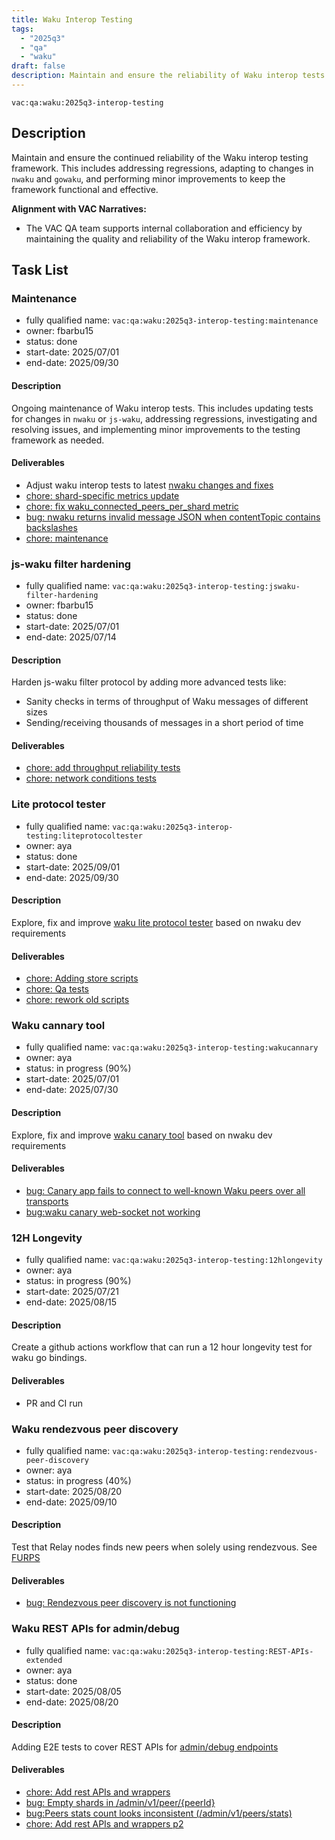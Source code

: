 ```yaml
---
title: Waku Interop Testing
tags:
  - "2025q3"
  - "qa"
  - "waku"  
draft: false  
description: Maintain and ensure the reliability of Waku interop tests.
---
```


`vac:qa:waku:2025q3-interop-testing`

## Description
Maintain and ensure the continued reliability of the Waku interop testing framework. 
This includes addressing regressions, adapting to changes in `nwaku` and `gowaku`, 
and performing minor improvements to keep the framework functional and effective.

**Alignment with VAC Narratives:**

* The VAC QA team supports internal collaboration and efficiency
  by maintaining the quality and reliability of the Waku interop framework.

## Task List

### Maintenance

* fully qualified name: `vac:qa:waku:2025q3-interop-testing:maintenance`
* owner: fbarbu15
* status: done
* start-date: 2025/07/01
* end-date: 2025/09/30

#### Description
Ongoing maintenance of Waku interop tests. 
This includes updating tests for changes in `nwaku` or `js-waku`, addressing regressions, 
investigating and resolving issues, and implementing minor improvements to the testing framework as needed.

#### Deliverables
- Adjust waku interop tests to latest [nwaku changes and fixes](https://github.com/waku-org/waku-interop-tests/pull/128)
- [chore: shard-specific metrics update](https://github.com/waku-org/waku-interop-tests/pull/131)
- [chore: fix waku_connected_peers_per_shard metric](https://github.com/waku-org/waku-interop-tests/pull/136)
- [bug: nwaku returns invalid message JSON when contentTopic contains backslashes](https://github.com/waku-org/nwaku/issues/3572)
- [chore: maintenance](https://github.com/waku-org/waku-interop-tests/pull/137)

### js-waku filter hardening

* fully qualified name: `vac:qa:waku:2025q3-interop-testing:jswaku-filter-hardening`
* owner: fbarbu15
* status: done
* start-date: 2025/07/01
* end-date: 2025/07/14

#### Description
Harden js-waku filter protocol by adding more advanced tests like:
- Sanity checks in terms of throughput of Waku messages of different sizes
- Sending/receiving thousands of messages in a short period of time

#### Deliverables
- [chore: add throughput reliability tests](https://github.com/waku-org/js-waku/pull/2444)
- [chore: network conditions tests](https://github.com/waku-org/js-waku/pull/2450)

### Lite protocol tester

* fully qualified name: `vac:qa:waku:2025q3-interop-testing:liteprotocoltester`
* owner: aya
* status: done
* start-date: 2025/09/01
* end-date: 2025/09/30

#### Description
Explore, fix and improve [waku lite protocol tester](https://github.com/waku-org/nwaku/tree/master/apps/liteprotocoltester) 
based on nwaku dev requirements

#### Deliverables
- [chore: Adding store scripts](https://github.com/waku-org/waku-interop-tests/pull/135)
- [chore: Qa tests](https://github.com/waku-org/waku-protocol-perf-test/pull/1)
- [chore: rework old scripts](https://github.com/waku-org/waku-interop-tests/pull/138)

### Waku cannary tool

* fully qualified name: `vac:qa:waku:2025q3-interop-testing:wakucannary`
* owner: aya
* status: in progress (90%)
* start-date: 2025/07/01
* end-date: 2025/07/30

#### Description
Explore, fix and improve [waku canary tool](https://github.com/waku-org/nwaku/tree/master/apps/wakucanary) 
based on nwaku dev requirements

#### Deliverables
- [bug: Canary app fails to connect to well-known Waku peers over all transports](https://github.com/waku-org/nwaku/issues/3518)
- [bug:waku canary web-socket not working](https://github.com/waku-org/nwaku/issues/3546)

### 12H Longevity

* fully qualified name: `vac:qa:waku:2025q3-interop-testing:12hlongevity`
* owner: aya
* status: in progress (90%)
* start-date: 2025/07/21
* end-date: 2025/08/15

#### Description
Create a github actions workflow that can run a 12 hour longevity test for waku go bindings.

#### Deliverables
- PR and CI run

### Waku rendezvous peer discovery

* fully qualified name: `vac:qa:waku:2025q3-interop-testing:rendezvous-peer-discovery`
* owner: aya
* status: in progress (40%)
* start-date: 2025/08/20
* end-date:  2025/09/10

#### Description
Test that Relay nodes finds new peers when solely using rendezvous.
See [FURPS](https://github.com/waku-org/pm/blob/master/FURPS/core/rendezvous.md?plain=1)

#### Deliverables
- [bug: Rendezvous peer discovery is not functioning](https://github.com/waku-org/nwaku/issues/3549)

### Waku REST APIs for admin/debug 

* fully qualified name: `vac:qa:waku:2025q3-interop-testing:REST-APIs-extended`
* owner: aya
* status: done
* start-date: 2025/08/05
* end-date:  2025/08/20

#### Description
Adding E2E tests to cover REST APIs for 
[admin/debug endpoints](https://waku-org.github.io/waku-rest-api/#post-/admin/v1/log-level/-logLevel-)

#### Deliverables
- [chore: Add rest APIs and wrappers](https://github.com/waku-org/waku-interop-tests/pull/133)
- [bug: Empty shards in /admin/v1/peer/{peerId}](https://github.com/waku-org/nwaku/issues/3542)
- [bug:Peers stats count looks inconsistent (/admin/v1/peers/stats)](https://github.com/waku-org/nwaku/issues/3541)
- [chore: Add rest APIs and wrappers p2](https://github.com/waku-org/waku-interop-tests/pull/134)
